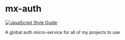 # mx-auth
[![JavaScript Style Guide](https://img.shields.io/badge/code_style-standard-brightgreen.svg)](https://standardjs.com)

A global auth micro-service for all of my projects to use
